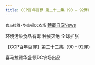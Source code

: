 ```yaml
---
title: CCP百年百罪 第二十二集（90 – 92罪）
---
```

`喜马拉雅-华盛顿DC农场` [轉載自GNews](https://gnews.org/zh-hans/1550395/)

环境污染食品有毒
种族灭绝
全球扩张

【CCP百年百罪】第二十二集（90 – 92罪）

喜马拉雅华盛顿DC农场出品
